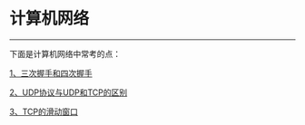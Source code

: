 # 计算机网络

---

下面是计算机网络中常考的点：

[1、三次握手和四次握手](/chapter1/13001-san-ci-wo-shou-he-si-ci-wo-shou.md)

[2、UDP协议与UDP和TCP的区别](/chapter1/2udpxie-yi-yu-udp-he-tcp-de-qu-bie.md)

[3、TCP的滑动窗口](/chapter1/3tcpde-hua-dong-chuang-kou.md)

